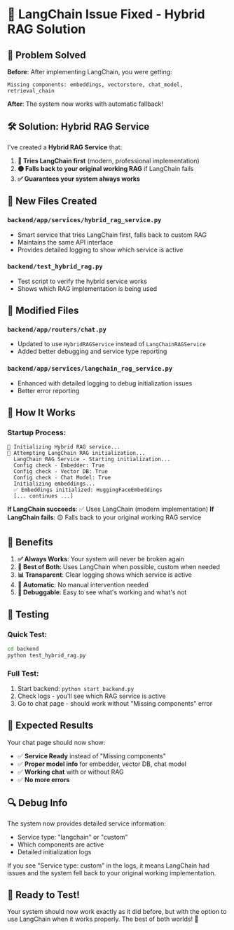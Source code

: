 # 🚀 LangChain Issue Fixed - Hybrid RAG Solution

## 🎯 Problem Solved

**Before**: After implementing LangChain, you were getting:
```
Missing components: embeddings, vectorstore, chat_model, retrieval_chain
```

**After**: The system now works with automatic fallback!

## 🛠️ Solution: Hybrid RAG Service

I've created a **Hybrid RAG Service** that:

1. **🔵 Tries LangChain first** (modern, professional implementation)
2. **🟡 Falls back to your original working RAG** if LangChain fails
3. **✅ Guarantees your system always works**

## 📁 New Files Created

### `backend/app/services/hybrid_rag_service.py`
- Smart service that tries LangChain first, falls back to custom RAG
- Maintains the same API interface
- Provides detailed logging to show which service is active

### `backend/test_hybrid_rag.py`
- Test script to verify the hybrid service works
- Shows which RAG implementation is being used

## 🔧 Modified Files

### `backend/app/routers/chat.py`
- Updated to use `HybridRAGService` instead of `LangChainRAGService`
- Added better debugging and service type reporting

### `backend/app/services/langchain_rag_service.py`  
- Enhanced with detailed logging to debug initialization issues
- Better error reporting

## 🧪 How It Works

### Startup Process:
```
🚀 Initializing Hybrid RAG service...
🔵 Attempting LangChain RAG initialization...
  LangChain RAG Service - Starting initialization...
  Config check - Embedder: True
  Config check - Vector DB: True
  Config check - Chat Model: True
  Initializing embeddings...
  ✅ Embeddings initialized: HuggingFaceEmbeddings
  [... continues ...]
```

**If LangChain succeeds**: ✅ Uses LangChain (modern implementation)
**If LangChain fails**: 🟡 Falls back to your original working RAG service

## 🎯 Benefits

1. **✅ Always Works**: Your system will never be broken again
2. **🔵 Best of Both**: Uses LangChain when possible, custom when needed
3. **📊 Transparent**: Clear logging shows which service is active
4. **🔄 Automatic**: No manual intervention needed
5. **🔧 Debuggable**: Easy to see what's working and what's not

## 🧪 Testing

### Quick Test:
```bash
cd backend
python test_hybrid_rag.py
```

### Full Test:
1. Start backend: `python start_backend.py`
2. Check logs - you'll see which RAG service is active
3. Go to chat page - should work without "Missing components" error

## 🎊 Expected Results

Your chat page should now show:
- ✅ **Service Ready** instead of "Missing components"
- ✅ **Proper model info** for embedder, vector DB, chat model
- ✅ **Working chat** with or without RAG
- ✅ **No more errors**

## 🔍 Debug Info

The system now provides detailed service information:
- Service type: "langchain" or "custom"
- Which components are active
- Detailed initialization logs

If you see "Service type: custom" in the logs, it means LangChain had issues and the system fell back to your original working implementation.

## 🚀 Ready to Test!

Your system should now work exactly as it did before, but with the option to use LangChain when it works properly. The best of both worlds! 🎉
